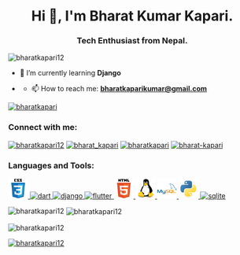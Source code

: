 <h1 align="center">Hi 👋, I'm Bharat Kumar Kapari.</h1>
<h3 align="center">Tech Enthusiast from Nepal.</h3>

<p align="left"> <img src="https://komarev.com/ghpvc/?username=bharatkapari12&label=Profile%20views&color=0e75b6&style=flat" alt="bharatkapari12" /> </p>

- 🌱 I’m currently learning **Django**

- - 📫 How to reach me: **bharatkaparikumar@gmail.com**

<p align="left"> <a href="https://twitter.com/bharatkapari" target="blank"><img src="https://img.shields.io/twitter/follow/bharatkapari?logo=twitter&style=for-the-badge" alt="bharatkapari" /></a> </p>

<h3 align="left">Connect with me:</h3>
<p align="left">
<a href="https://fb.com/bharatkapari12" target="blank"><img align="center" src="https://raw.githubusercontent.com/rahuldkjain/github-profile-readme-generator/master/src/images/icons/Social/facebook.svg" alt="bharatkapari12" height="30" width="40" /></a>
<a href="https://instagram.com/bharat_kapari" target="blank"><img align="center" src="https://raw.githubusercontent.com/rahuldkjain/github-profile-readme-generator/master/src/images/icons/Social/instagram.svg" alt="bharat_kapari" height="30" width="40" /></a>
<a href="https://twitter.com/bharatkapari" target="blank"><img align="center" src="https://raw.githubusercontent.com/rahuldkjain/github-profile-readme-generator/master/src/images/icons/Social/twitter.svg" alt="bharatkapari" height="30" width="40" /></a>
<a href="https://linkedin.com/in/bharat-kapari" target="blank"><img align="center" src="https://raw.githubusercontent.com/rahuldkjain/github-profile-readme-generator/master/src/images/icons/Social/linked-in-alt.svg" alt="bharat-kapari" height="30" width="40" /></a>
</p>

<h3 align="left">Languages and Tools:</h3>
<p align="left"> <a href="https://www.w3schools.com/css/" target="_blank" rel="noreferrer"> <img src="https://raw.githubusercontent.com/devicons/devicon/master/icons/css3/css3-original-wordmark.svg" alt="css3" width="40" height="40"/> </a> <a href="https://dart.dev" target="_blank" rel="noreferrer"> <img src="https://www.vectorlogo.zone/logos/dartlang/dartlang-icon.svg" alt="dart" width="40" height="40"/> </a> <a href="https://www.djangoproject.com/" target="_blank" rel="noreferrer"> <img src="https://cdn.worldvectorlogo.com/logos/django.svg" alt="django" width="40" height="40"/> </a> <a href="https://flutter.dev" target="_blank" rel="noreferrer"> <img src="https://www.vectorlogo.zone/logos/flutterio/flutterio-icon.svg" alt="flutter" width="40" height="40"/> </a> <a href="https://www.w3.org/html/" target="_blank" rel="noreferrer"> <img src="https://raw.githubusercontent.com/devicons/devicon/master/icons/html5/html5-original-wordmark.svg" alt="html5" width="40" height="40"/> </a> <a href="https://www.linux.org/" target="_blank" rel="noreferrer"> <img src="https://raw.githubusercontent.com/devicons/devicon/master/icons/linux/linux-original.svg" alt="linux" width="40" height="40"/> </a> <a href="https://www.mysql.com/" target="_blank" rel="noreferrer"> <img src="https://raw.githubusercontent.com/devicons/devicon/master/icons/mysql/mysql-original-wordmark.svg" alt="mysql" width="40" height="40"/> </a> <a href="https://www.python.org" target="_blank" rel="noreferrer"> <img src="https://raw.githubusercontent.com/devicons/devicon/master/icons/python/python-original.svg" alt="python" width="40" height="40"/> </a> <a href="https://www.sqlite.org/" target="_blank" rel="noreferrer"> <img src="https://www.vectorlogo.zone/logos/sqlite/sqlite-icon.svg" alt="sqlite" width="40" height="40"/> </a> </p>

<p><img align="left" src="https://github-readme-stats.vercel.app/api/top-langs?username=bharatkapari12&show_icons=true&theme=tokyonight&title_color=12b569&text_color=d68fc3&locale=en&layout=compact" alt="bharatkapari12" /></p>

<p>&nbsp;<img align="center" src="https://github-readme-stats.vercel.app/api?username=bharatkapari12&show_icons=true&locale=en" alt="bharatkapari12" /></p>

<p><img align="center" src="https://github-readme-streak-stats.herokuapp.com/?user=bharatkapari12&" alt="bharatkapari12" /></p>

<p align="left"> <a href="https://github.com/ryo-ma/github-profile-trophy"><img src="https://github-profile-trophy.vercel.app/?username=bharatkapari12" alt="bharatkapari12" /></a> </p>

<!--
**bharatkapari12/bharatkapari12** is a ✨ _special_ ✨ repository because its `README.md` (this file) appears on your GitHub profile.

Here are some ideas to get you started:

- 🔭 I’m currently working on ...
- 🌱 I’m currently learning ...
- 👯 I’m looking to collaborate on ...
- 🤔 I’m looking for help with ...
- 💬 Ask me about ...
- 📫 How to reach me: ...
- 😄 Pronouns: ...
- ⚡ Fun fact: ...
-->
